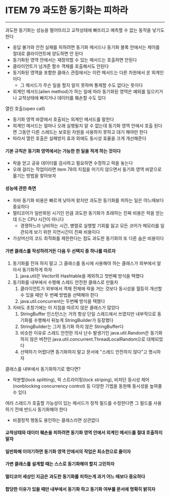 # ITEM 79 과도한 동기화는 피하라

--------------------------------------------
과도한 동기화는 성능을 떨어뜨리고 교착상태에 빠뜨리고 예측할 수 없는 동작을 낳기도 한다
* 응답 불가와 안전 실패를 피하려면 동기화 메서드나 동기화 블록 안에서는 제어를 절대로 클라이언트에 양도하면 안 된다
* 동기화된 영역 안에서는 재정의할 수 있는 메서드는 호출하면 안된다
* 클라이언트가 넘겨준 함수 객체를 호출해서도 안된다
* 동기화된 영역을 포함한 클래스 관점에서는 이런 메서드는 다른 차원에서 온 외계인이다
  * 그 메서드가 무슨 일을 할지 알지 못하며 통제할 수도 없다는 뜻이다
* 외계인 메서드(alien method)가 하는 일에 따라 동기화된 영역은 예외를 일으키거나 교착상태에 빠지거나 데이터를 훼손할 수도 있다

열린 호출(open call)
* 동기화 영역 바깥에서 호출되는 외계인 메서드를 말한다
* 외계인 메서드는 얼마나 오래 실행될지 알 수 없는데 동기화 영역 안에서 호출 된다면 그동안 다른 스레드는 보호된 자원을 사용하지 못하고 대기 해야만 한다
* 따라서 열린 호출은 실패방지 효과 외에도 동시성 효율을 크게 개선해준다

#### 기본 규칙은 동기화 영역에서는 가능한 한 일을 적게 하는 것이다
* 락을 얻고 공유 데이터를 검사하고 필요하면 수정하고 락을 놓는다
* 오래 걸리는 작업이라면 item 78의 지침을 어기지 않으면서 동기화 영역 바깥으로 옮기는 방법을 찾아보자

#### 성능에 관한 측면
* 자바 동기화 비용은 빠르게 낮아져 왔지만 과도한 동기화를 피하는 일은 어느때보다 중요하다
* 멀티코어가 일반화된 시기인 만큼 과도한 동기화가 초래하는 진짜 비용은 락을 얻는 데 드는 CPU 시간이 아니다
  * 경쟁하느라 낭비하는 시간, 병렬로 실행할 기회를 잃고 모든 코어가 메모리를 일관되게 보기 위한 지연시간이 진짜 비용이다
* 가상머신의 코드 최적화를 제한한다는 점도 과도한 동기화의 또 다른 숨은 비용이다

#### 가변 클래스를 작성하려거든 다음 두 선택지 중 하나를 따르자
1. 동기화를 전혀 하지 말고 그 클래스를 동시에 사용해야 하는 클래스가 외부에서 알아서 동기화하게 하자
   1. java.util은 Vector와 Hashtable을 제외하고 첫번째 방식을 택했다
2. 동기화를 내부에서 수행해 스레드 안전한 클래스로 만들자
   1. 클라이언트가 외부에서 객체 전체에 락을 거는 것보다 동시성을 월등히 개선할 수 있을 때만 두 번째 방법을 선택해야 한다
   2. java.util.concurrent는 두번째 방식을 택했다
3. 자바도 초창기에는 이 지침을 따르지 않은 클래스가 많았다
   1. StringBuffer 인스턴스는 거의 항상 단일 스레드에서 쓰였지만 내부적으로 동기화를 수행해서 뒤늦게 StringBuilder가 등장했다
   2. StringBuilder는 그저 동기화 하지 않은 StringBuffer다
   3. 비슷한 이유로 스레드 안전한 의사 난수 발생기인 java.util.Random은 동기화하지 않은 버전인 java.util.concurrent.ThreadLocalRandom으로 대체되었다
   4. 선택하기 어렵다면 동기화하지 말고 문서에 "스레드 안전하지 않다"고 명시하자

클래스를 내부에서 동기화하기로 했다면?
* 락분할(lock splitting), 락 스트라이핑(lock striping), 비차단 동시성 제어(nonblocking concurrency control) 등 다양한 기법을 동원해 동시성을 높여줄 수 있다

여러 스레드가 호출할 가능성이 있는 메서드가 정적 필드를 수정한다면 그 필드를 사용하기 전에 반드시 동기화해야 한다
* 비결정적 행동도 용인하는 클래스라면 상관없다

#### 교착상태와 데이터 훼손을 피하려면 동기화 영역 안에서 외계인 메서드를 절대 호출하지 말자
#### 일반화해 이야기하면 동기화 영역 안에서의 작업은 최소한으로 줄이자
#### 가변 클래스를 설계할 때는 스스로 동기화해야 할지 고민하자
#### 멀티코어 세상인 지금은 과도한 동기화를 피하는게 과거 어느 때보다 중요하다
#### 합당한 이유가 있을 때만 내부에서 동기화 하고 동기화 여부를 문서에 명확히 밝히자
